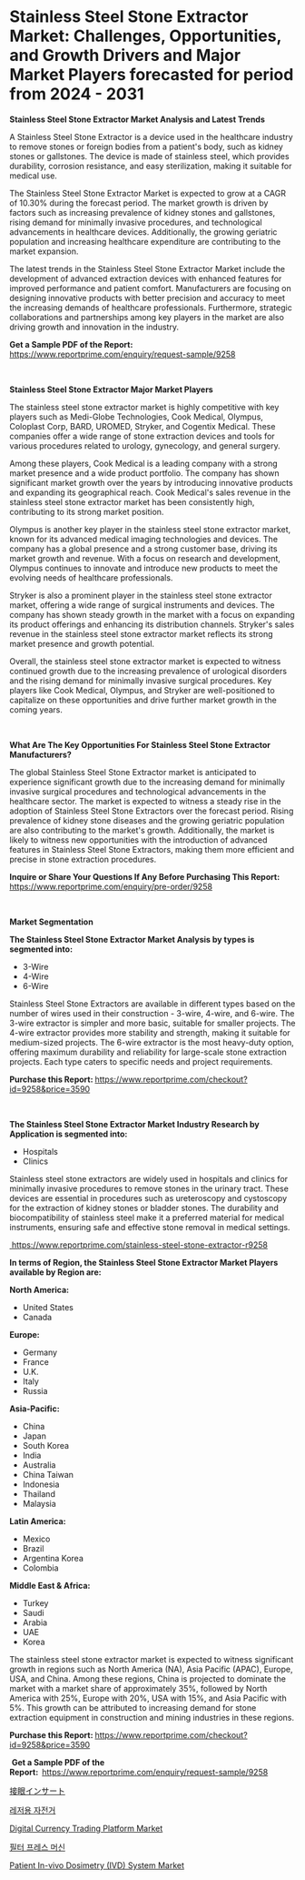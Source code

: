 <p><h1>Stainless Steel Stone Extractor Market: Challenges, Opportunities, and Growth Drivers and Major Market Players forecasted for period from 2024 - 2031</h1></p><p><strong>Stainless Steel Stone Extractor Market Analysis and Latest Trends</strong></p>
<p><p>A Stainless Steel Stone Extractor is a device used in the healthcare industry to remove stones or foreign bodies from a patient's body, such as kidney stones or gallstones. The device is made of stainless steel, which provides durability, corrosion resistance, and easy sterilization, making it suitable for medical use.</p><p>The Stainless Steel Stone Extractor Market is expected to grow at a CAGR of 10.30% during the forecast period. The market growth is driven by factors such as increasing prevalence of kidney stones and gallstones, rising demand for minimally invasive procedures, and technological advancements in healthcare devices. Additionally, the growing geriatric population and increasing healthcare expenditure are contributing to the market expansion.</p><p>The latest trends in the Stainless Steel Stone Extractor Market include the development of advanced extraction devices with enhanced features for improved performance and patient comfort. Manufacturers are focusing on designing innovative products with better precision and accuracy to meet the increasing demands of healthcare professionals. Furthermore, strategic collaborations and partnerships among key players in the market are also driving growth and innovation in the industry.</p></p>
<p><strong>Get a Sample PDF of the Report:&nbsp;</strong> <a href="https://www.reportprime.com/enquiry/request-sample/9258">https://www.reportprime.com/enquiry/request-sample/9258</a></p>
<p>&nbsp;</p>
<p><strong>Stainless Steel Stone Extractor Major Market Players</strong></p>
<p><p>The stainless steel stone extractor market is highly competitive with key players such as Medi-Globe Technologies, Cook Medical, Olympus, Coloplast Corp, BARD, UROMED, Stryker, and Cogentix Medical. These companies offer a wide range of stone extraction devices and tools for various procedures related to urology, gynecology, and general surgery.</p><p>Among these players, Cook Medical is a leading company with a strong market presence and a wide product portfolio. The company has shown significant market growth over the years by introducing innovative products and expanding its geographical reach. Cook Medical's sales revenue in the stainless steel stone extractor market has been consistently high, contributing to its strong market position.</p><p>Olympus is another key player in the stainless steel stone extractor market, known for its advanced medical imaging technologies and devices. The company has a global presence and a strong customer base, driving its market growth and revenue. With a focus on research and development, Olympus continues to innovate and introduce new products to meet the evolving needs of healthcare professionals.</p><p>Stryker is also a prominent player in the stainless steel stone extractor market, offering a wide range of surgical instruments and devices. The company has shown steady growth in the market with a focus on expanding its product offerings and enhancing its distribution channels. Stryker's sales revenue in the stainless steel stone extractor market reflects its strong market presence and growth potential.</p><p>Overall, the stainless steel stone extractor market is expected to witness continued growth due to the increasing prevalence of urological disorders and the rising demand for minimally invasive surgical procedures. Key players like Cook Medical, Olympus, and Stryker are well-positioned to capitalize on these opportunities and drive further market growth in the coming years.</p></p>
<p>&nbsp;</p>
<p><strong>What Are The Key Opportunities For Stainless Steel Stone Extractor Manufacturers?</strong></p>
<p><p>The global Stainless Steel Stone Extractor market is anticipated to experience significant growth due to the increasing demand for minimally invasive surgical procedures and technological advancements in the healthcare sector. The market is expected to witness a steady rise in the adoption of Stainless Steel Stone Extractors over the forecast period. Rising prevalence of kidney stone diseases and the growing geriatric population are also contributing to the market's growth. Additionally, the market is likely to witness new opportunities with the introduction of advanced features in Stainless Steel Stone Extractors, making them more efficient and precise in stone extraction procedures.</p></p>
<p><strong>Inquire or Share Your Questions If Any Before Purchasing This Report:</strong> <a href="https://www.reportprime.com/enquiry/pre-order/9258">https://www.reportprime.com/enquiry/pre-order/9258</a></p>
<p>&nbsp;</p>
<p><strong>Market Segmentation</strong></p>
<p><strong>The Stainless Steel Stone Extractor Market Analysis by types is segmented into:</strong></p>
<p><ul><li>3-Wire</li><li>4-Wire</li><li>6-Wire</li></ul></p>
<p><p>Stainless Steel Stone Extractors are available in different types based on the number of wires used in their construction - 3-wire, 4-wire, and 6-wire. The 3-wire extractor is simpler and more basic, suitable for smaller projects. The 4-wire extractor provides more stability and strength, making it suitable for medium-sized projects. The 6-wire extractor is the most heavy-duty option, offering maximum durability and reliability for large-scale stone extraction projects. Each type caters to specific needs and project requirements.</p></p>
<p><strong>Purchase this Report:&nbsp;</strong><a href="https://www.reportprime.com/checkout?id=9258&price=3590">https://www.reportprime.com/checkout?id=9258&price=3590</a></p>
<p>&nbsp;</p>
<p><strong>The Stainless Steel Stone Extractor Market Industry Research by Application is segmented into:</strong></p>
<p><ul><li>Hospitals</li><li>Clinics</li></ul></p>
<p><p>Stainless steel stone extractors are widely used in hospitals and clinics for minimally invasive procedures to remove stones in the urinary tract. These devices are essential in procedures such as ureteroscopy and cystoscopy for the extraction of kidney stones or bladder stones. The durability and biocompatibility of stainless steel make it a preferred material for medical instruments, ensuring safe and effective stone removal in medical settings.</p></p>
<p><a href="https://www.reportprime.com/stainless-steel-stone-extractor-r9258">&nbsp;https://www.reportprime.com/stainless-steel-stone-extractor-r9258</a></p>
<p><strong>In terms of Region, the Stainless Steel Stone Extractor Market Players available by Region are:</strong></p>
<p>
    <p> <strong> North America: </strong>
        <ul>
            <li>United States</li>
            <li>Canada</li>
        </ul>
        </p> 
    <p> <strong> Europe: </strong>
        <ul>
            <li>Germany</li>
            <li>France</li>
            <li>U.K.</li>
            <li>Italy</li>
            <li>Russia</li>
        </ul>
        </p> 
    <p> <strong> Asia-Pacific: </strong>
        <ul>
            <li>China</li>
            <li>Japan</li>
            <li>South Korea</li>
            <li>India</li>
            <li>Australia</li>
            <li>China Taiwan</li>
            <li>Indonesia</li>
            <li>Thailand</li>
            <li>Malaysia</li>
        </ul>
        </p> 
    <p> <strong> Latin America: </strong>
        <ul>
            <li>Mexico</li>
            <li>Brazil</li>
            <li>Argentina Korea</li>
            <li>Colombia</li>
        </ul>
        </p> 
    <p> <strong> Middle East & Africa: </strong>
        <ul>
            <li>Turkey</li>
            <li>Saudi</li>
            <li>Arabia</li>
            <li>UAE</li>
            <li>Korea</li>
        </ul>
    </p>
    </p>
<p><p>The stainless steel stone extractor market is expected to witness significant growth in regions such as North America (NA), Asia Pacific (APAC), Europe, USA, and China. Among these regions, China is projected to dominate the market with a market share of approximately 35%, followed by North America with 25%, Europe with 20%, USA with 15%, and Asia Pacific with 5%. This growth can be attributed to increasing demand for stone extraction equipment in construction and mining industries in these regions.</p></p>
<p><strong>Purchase this Report: </strong><a href="https://www.reportprime.com/checkout?id=9258&price=3590">https://www.reportprime.com/checkout?id=9258&price=3590</a></p>
<p>&nbsp;<strong>Get a Sample PDF of the Report:&nbsp;&nbsp;</strong><a href="https://www.reportprime.com/enquiry/request-sample/9258">https://www.reportprime.com/enquiry/request-sample/9258</a></p>
<p><strong></strong></p>
<p><p><a href="https://medium.com/@amehdzmay/%E8%A6%96%E6%A4%9C%E6%9F%BB%E5%B8%82%E5%A0%B4%E3%81%B8%E3%81%AE%E6%B7%B1%E3%81%84%E6%8E%98%E3%82%8A%E4%B8%8B%E3%81%92-%E3%83%88%E3%83%AC%E3%83%B3%E3%83%89-%E5%B8%82%E5%A0%B4%E3%82%BB%E3%82%B0%E3%83%A1%E3%83%B3%E3%83%86%E3%83%BC%E3%82%B7%E3%83%A7%E3%83%B3-%E7%AB%B6%E4%BA%89%E5%88%86%E6%9E%90-d57af264e4c8">接眼インサート</a></p><p><a href="https://medium.com/@eugenekim6262/%EA%B8%80%EB%A1%9C%EB%B2%8C-%EB%A0%88%ED%81%AC%EB%A6%AC%EC%97%90%EC%9D%B4%EC%85%98-%EC%9E%90%EC%A0%84%EA%B1%B0-%EC%8B%9C%EC%9E%A5-%EC%84%B9%ED%84%B0-%EC%A2%85%EB%A5%98-%EC%9D%91%EC%9A%A9-%EC%8B%9C%EC%9E%A5-%EC%B0%B8%EC%97%AC%EC%97%85%EC%B2%B4-%EC%A0%84%EB%9E%B5-%EC%A7%80%EC%97%AD%EB%B3%84-%EC%84%B1%EC%9E%A5-%EC%9D%B8%EC%82%AC%EC%9D%B4%ED%8A%B8-%EB%B0%8F-%EB%AF%B8%EB%9E%98-%EC%A0%84%EB%A7%9D-2024-2031-ecf3ed92780a">레저용 자전거</a></p><p><a href="https://medium.com/@janetchuaf36/digital-currency-trading-platform-market-size-is-growing-at-cagr-of-5-6-5d77156bd89d">Digital Currency Trading Platform Market</a></p><p><a href="https://medium.com/@albinbrakus2023/%EA%B8%80%EB%A1%9C%EB%B2%8C-%ED%95%84%ED%84%B0-%ED%94%84%EB%A0%88%EC%8A%A4-%EA%B8%B0%EA%B3%84-%EC%8B%9C%EC%9E%A5-%EA%B7%9C%EB%AA%A8%EB%8A%94-%EC%82%B0%EC%97%85-%EC%A0%84%EB%A7%9D%EC%97%90-%EB%94%B0%EB%A5%B4%EB%A9%B4-2024%EB%85%84%EB%B6%80%ED%84%B0-2031%EB%85%84%EA%B9%8C%EC%A7%80-%EC%97%B0%ED%8F%89%EA%B7%A0-%EC%84%B1%EC%9E%A5%EB%A5%A0%EC%9D%B8-12-5-%EB%A5%BC-%EA%B2%BD%ED%97%98%ED%95%A0-%EA%B2%83%EC%9C%BC%EB%A1%9C-%EC%98%88%EC%83%81%EB%90%A9%EB%8B%88%EB%8B%A4-927db66d666c">필터 프레스 머신</a></p><p><a href="https://medium.com/@garyshaw626/patient-in-vivo-dosimetry-ivd-system-market-size-share-trends-analysis-report-by-end-use-d49b4fbeaeb2">Patient In-vivo Dosimetry (IVD) System Market</a></p></p>